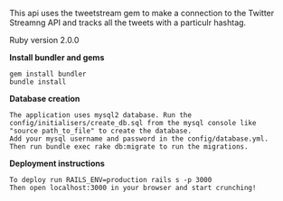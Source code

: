 
This api uses the tweetstream gem to make a connection to the Twitter Streamng API and tracks all the tweets with a particulr hashtag.

Ruby version 2.0.0

<b>Install bundler and gems</b>
	
	gem install bundler
	bundle install

<b> Database creation </b>

	The application uses mysql2 database. Run the config/initialisers/create_db.sql from the mysql console like 
	"source path_to_file" to create the database.
	Add your mysql username and password in the config/database.yml.
	Then run bundle exec rake db:migrate to run the migrations.

<b> Deployment instructions </b>

	To deploy run RAILS_ENV=production rails s -p 3000
	Then open localhost:3000 in your browser and start crunching!
	

